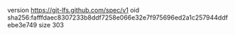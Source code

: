 version https://git-lfs.github.com/spec/v1
oid sha256:fafffdaec8307233b8ddf7258e066e32e7f975696ed2a1c257944ddfebe3e749
size 303

